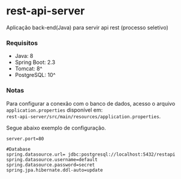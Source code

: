 # rest-api-server
Aplicação back-end(Java) para servir api rest (processo seletivo)


### Requisitos
- Java: 8
- Spring Boot: 2.3
- Tomcat: 8^ 
- PostgreSQL: 10^

### Notas
Para configurar a conexão com o banco de dados, acesso o arquivo
`application.properties` disponível em:\
`rest-api-server/src/main/resources/application.properties`.

Segue abaixo exemplo de configuração.

```
server.port=80

#Database
spring.datasource.url= jdbc:postgresql://localhost:5432/restapi
spring.datasource.username=default
spring.datasource.password=secret
spring.jpa.hibernate.ddl-auto=update

```
